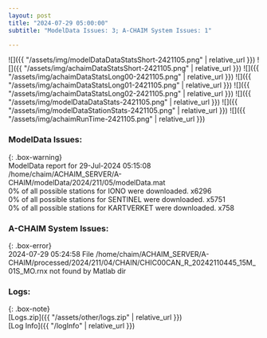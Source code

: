```yaml
---
layout: post
title: "2024-07-29 05:00:00"
subtitle: "ModelData Issues: 3; A-CHAIM System Issues: 1"

---
```


![]({{ "/assets/img/modelDataDataStatsShort-2421105.png" | relative_url }})
![]({{ "/assets/img/achaimDataStatsShort-2421105.png" | relative_url }})
![]({{ "/assets/img/achaimDataStatsLong00-2421105.png" | relative_url }})
![]({{ "/assets/img/achaimDataStatsLong01-2421105.png" | relative_url }})
![]({{ "/assets/img/achaimDataStatsLong02-2421105.png" | relative_url }})
![]({{ "/assets/img/modelDataDataStats-2421105.png" | relative_url }})
![]({{ "/assets/img/modelDataStationStats-2421105.png" | relative_url }})
![]({{ "/assets/img/achaimRunTime-2421105.png" | relative_url }})


### ModelData Issues:  
  
{: .box-warning}  
 ModelData report for 29-Jul-2024 05:15:08   
 /home/chaim/ACHAIM_SERVER/A-CHAIM/modelData/2024/211/05/modelData.mat   
 0% of all possible stations for IONO were downloaded. x6296   
 0% of all possible stations for SENTINEL were downloaded. x5751   
 0% of all possible stations for KARTVERKET were downloaded. x758   
  
### A-CHAIM System Issues:  
  
{: .box-error}  
2024-07-29 05:24:58 File /home/chaim/ACHAIM_SERVER/A-CHAIM/processed/2024/211/04/CHAIN/CHIC00CAN_R_20242110445_15M_01S_MO.rnx not found by Matlab dir  

### Logs:  
  
{: .box-note}  
[Logs.zip]({{ "/assets/other/logs.zip" | relative_url }})  
[Log Info]({{ "/logInfo" | relative_url }})  
